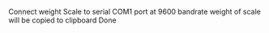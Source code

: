 Connect weight Scale to serial COM1 port at 9600 bandrate
weight of scale will be copied to clipboard 
Done
